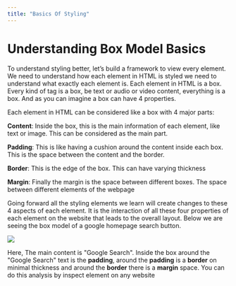```yaml
---
title: "Basics Of Styling"
---
```


# Understanding Box Model Basics
To understand styling better, let’s build a framework to view every element. We need to understand how each element in HTML is styled we need to understand what exactly each element is. Each element in HTML is a box. Every kind of tag
is a box, be text or audio or video content, everything is a box. And as you can imagine a box can have 4 properties.

Each element in HTML can be considered like a box with 4 major parts:

**Content**: Inside the box, this is the main information of each element, like text or image. This can be considered as the main part.

**Padding**: This is like having a cushion around the content inside each box. This is the space between the content and the border.

**Border**: This is the edge of the box. This can have varying thickness

**Margin**: Finally the margin is the space between different boxes. The space between different elements of the webpage

Going forward all the styling elements we learn will create changes to these 4 aspects of each element. It is the interaction of all these four properties of each element on the website that leads to the overall layout. 
Below we are seeing the box model of a google homepage search button.

<img src="https://drive.google.com/file/d/1ti9aHKIY2jlkUC65slegF5LYoCxi1p_J/view?usp=sharing"/>

Here,
The main content is "Google Search". Inside the box around the "Google Search" text is the **padding**, around the **padding** is a **border** on minimal thickness and around the **border** there is a **margin** space. You can do this analysis by inspect element on any website

